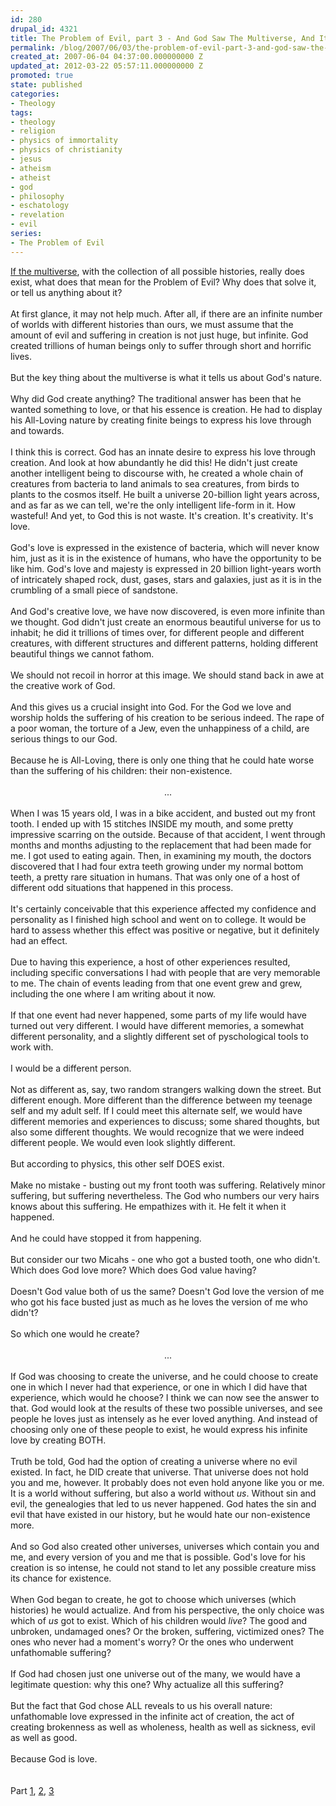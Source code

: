 ```yaml
---
id: 280
drupal_id: 4321
title: The Problem of Evil, part 3 - And God Saw The Multiverse, And It Was Good
permalink: /blog/2007/06/03/the-problem-of-evil-part-3-and-god-saw-the-multiverse-and-it-was-good
created_at: 2007-06-04 04:37:00.000000000 Z
updated_at: 2012-03-22 05:57:11.000000000 Z
promoted: true
state: published
categories:
- Theology
tags:
- theology
- religion
- physics of immortality
- physics of christianity
- jesus
- atheism
- atheist
- god
- philosophy
- eschatology
- revelation
- evil
series:
- The Problem of Evil
---
```

<div><a href="/blog/2007/06/03/the-problem-of-evil-part-2-the-multiverse-vs-gnosticism">If the multiverse</a>, with the collection of all possible histories, really does exist, what does that mean for the Problem of Evil? Why does that solve it, or tell us anything about it?<br /><br />At first glance, it may not help much. After all, if there are an infinite number of worlds with different histories than ours, we must assume that the amount of evil and suffering in creation is not just huge, but infinite. God created trillions of human beings only to suffer through short and horrific lives.<br /><br />But the key thing about the multiverse is what it tells us about God's nature.<br /><br />Why did God create anything? The traditional answer has been that he wanted something to love, or that his essence is creation. He had to display his All-Loving nature by creating finite beings to express his love through and towards.<br /><br />I think this is correct. God has an innate desire to express his love through creation. And look at how abundantly he did this! He didn't just create another intelligent being to discourse with, he created a whole chain of creatures from bacteria to land animals to sea creatures, from birds to plants to the cosmos itself. He built a universe 20-billion light years across, and as far as we can tell, we're the only intelligent life-form in it. How wasteful! And yet, to God this is not waste. It's creation. It's creativity. It's love.<br /><br />God's love is expressed in the existence of bacteria, which will never know him, just as it is in the existence of humans, who have the opportunity to be like him. God's love and majesty is expressed in 20 billion light-years worth of intricately shaped rock, dust, gases, stars and galaxies, just as it is in the crumbling of a small piece of sandstone.<br /><br />And God's creative love, we have now discovered, is even more infinite than we thought. God didn't just create an enormous beautiful universe for us to inhabit; he did it trillions of times over, for different people and different creatures, with different structures and different patterns, holding different beautiful things we cannot fathom.<br /><br />We should not recoil in horror at this image. We should stand back in awe at the creative work of God.<br /><br />And this gives us a crucial insight into God. For the God we love and worship holds the suffering of his creation to be serious indeed. The rape of a poor woman, the torture of a Jew, even the unhappiness of a child, are serious things to our God.<br /><br />Because he is All-Loving, there is only one thing that he could hate worse than the suffering of his children: their non-existence.<br /><br /><div style="text-align: center;">...<br /></div><br />When I was 15 years old, I was in a bike accident, and busted out my front tooth. I ended up with 15 stitches INSIDE my mouth, and some pretty impressive scarring on the outside. Because of that accident, I went through months and months adjusting to the replacement that had been made for me. I got used to eating again. Then, in examining my mouth, the doctors discovered that I had four extra teeth growing under my normal bottom teeth, a pretty rare situation in humans. That was only one of a host of different odd situations that happened in this process.<br /><br />It's certainly conceivable that this experience affected my confidence and personality as I finished high school and went on to college. It would be hard to assess whether this effect was positive or negative, but it definitely had an effect.<br /><br />Due to having this experience, a host of other experiences resulted, including specific conversations I had with people that are very memorable to me. The chain of events leading from that one event grew and grew, including the one where I am writing about it now.<br /><br />If that one event had never happened, some parts of my life would have turned out very different. I would have different memories, a somewhat different personality, and a slightly different set of pyschological tools to work with.<br /><br />I would be a different person.<br /><br />Not as different as, say, two random strangers walking down the street. But different enough. More different than the difference between my teenage self and my adult self. If I could meet this alternate self, we would have different memories and experiences to discuss; some shared thoughts, but also some different thoughts. We would recognize that we were indeed different people. We would even look slightly different.<br /><br />But according to physics, this other self DOES exist.<br /><br />Make no mistake - busting out my front tooth was suffering. Relatively minor suffering, but suffering nevertheless. The God who numbers our very hairs knows about this suffering. He empathizes with it. He felt it when it happened.<br /><br />And he could have stopped it from happening.<br /><br />But consider our two Micahs - one who got a busted tooth, one who didn't. Which does God love more? Which does God value having?<br /><br />Doesn't God value both of us the same? Doesn't God love the version of me who got his face busted just as much as he loves the version of me who didn't?<br /><br />So which one would he create?<br /><br /><div style="text-align: center;">...<br /></div><br />If God was choosing to create the universe, and he could choose to create one in which I never had that experience, or one in which I did have that experience, which would he choose? I think we can now see the answer to that. God would look at the results of these two possible universes, and see people he loves just as intensely as he ever loved anything. And instead of choosing only one of these people to exist, he would express his infinite love by creating BOTH.<br /><br />Truth be told, God had the option of creating a universe where no evil existed. In fact, he DID create that universe. That universe does not hold you and me, however. It probably does not even hold anyone like you or me. It is a world without suffering, but also a world without <span style="font-style: italic;">us</span>. Without sin and evil, the genealogies that led to us never happened. God hates the sin and evil that have existed in our history, but he would hate our non-existence more.<br /><br />And so God also created other universes, universes which contain you and me, and every version of you and me that is possible. God's love for his creation is so intense, he could not stand to let any possible creature miss its chance for existence.<br /><br />When God began to create, he got to choose which universes (which histories) he would actualize. And from his perspective, the only choice was which of <span style="font-style: italic;">us</span> got to exist. Which of his children would <span style="font-style: italic;">live</span>? The good and unbroken, undamaged ones? Or the broken, suffering, victimized ones? The ones who never had a moment's worry? Or the ones who underwent unfathomable suffering?<br /><br />If God had chosen just one universe out of the many, we would have a legitimate question: why this one? Why actualize all this suffering?<br /><br />But the fact that God chose ALL reveals to us his overall nature: unfathomable love expressed in the infinite act of creation, the act of creating brokenness as well as wholeness, health as well as sickness, evil as well as good.<br /><br />Because God is love.<br /><br /><br />Part <a href="/blog/2007/05/27/the-problem-of-evil-part-1-the-unanswered-question">1</a>, <a href="/blog/2007/06/03/the-problem-of-evil-part-2-the-multiverse-vs-gnosticism">2</a>, <a href="/blog/2007/06/03/the-problem-of-evil-part-3-and-god-saw-the-multiverse-and-it-was-good">3</a><br /></div>
